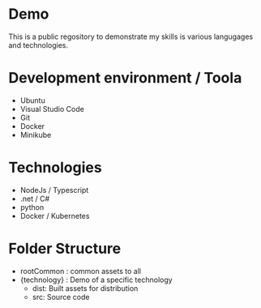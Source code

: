 # Demo
This is a public regository to demonstrate my skills is various langugages and technologies.

# Development environment / Toola
+ Ubuntu 
+ Visual Studio Code
+ Git
+ Docker
+ Minikube

# Technologies
+ NodeJs / Typescript
+ .net / C#
+ python
+ Docker / Kubernetes

# Folder Structure
- rootCommon : common assets to all
- {technology} : Demo of a specific technology
   - dist: Built assets for distribution
   - src: Source code
